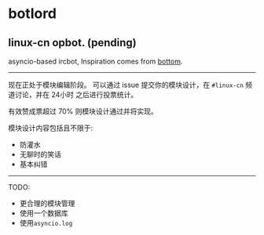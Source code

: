 # botlord
## linux-cn opbot. (pending)

asyncio-based ircbot,
Inspiration comes from [bottom](https://github.com/numberoverzero/bottom).

------------------------------

现在正处于模块编辑阶段。
可以通过 issue 提交你的模块设计，在 `#linux-cn` 频道讨论，并在 24小时 之后进行投票统计。

有效赞成票超过 70% 则模块设计通过并将实现。

模块设计内容包括且不限于:

* 防灌水
* 无聊时的笑话
* 基本纠错

----------------------

TODO:

* 更合理的模块管理
* 使用一个数据库
* 使用`asyncio.log`
